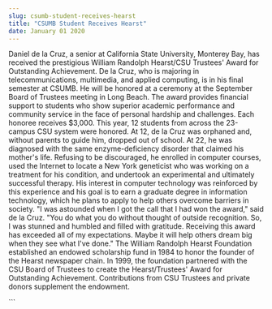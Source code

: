 ```yaml
---
slug: csumb-student-receives-hearst
title: "CSUMB Student Receives Hearst"
date: January 01 2020
---
```


 
<p>
  Daniel de la Cruz, a senior at California State University, Monterey Bay, has
  received the prestigious William Randolph Hearst/CSU Trustees' Award for
  Outstanding Achievement. De la Cruz, who is majoring in telecommunications,
  multimedia, and applied computing, is in his final semester at CSUMB. He will
  be honored at a ceremony at the September Board of Trustees meeting in Long
  Beach. The award provides financial support to students who show superior
  academic performance and community service in the face of personal hardship
  and challenges. Each honoree receives $3,000. This year, 12 students from
  across the 23-campus CSU system were honored. At 12, de la Cruz was orphaned
  and, without parents to guide him, dropped out of school. At 22, he was
  diagnosed with the same enzyme-deficiency disorder that claimed his mother's
  life. Refusing to be discouraged, he enrolled in computer courses, used the
  Internet to locate a New York geneticist who was working on a treatment for
  his condition, and undertook an experimental and ultimately successful
  therapy. His interest in computer technology was reinforced by this experience
  and his goal is to earn a graduate degree in information technology, which he
  plans to apply to help others overcome barriers in society. "I was astounded
  when I got the call that I had won the award," said de la Cruz. "You do what
  you do without thought of outside recognition. So, I was stunned and humbled
  and filled with gratitude. Receiving this award has exceeded all of my
  expectations. Maybe it will help others dream big when they see what I've
  done." The William Randolph Hearst Foundation established an endowed
  scholarship fund in 1984 to honor the founder of the Hearst newspaper chain.
  In 1999, the foundation partnered with the CSU Board of Trustees to create the
  Hearst/Trustees' Award for Outstanding Achievement. Contributions from CSU
  Trustees and private donors supplement the endowment.
</p>
```
